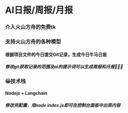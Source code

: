# AI日报/周报/月报
### 介入火山方舟的免费tk
### 支持火山方舟的各种模型
#### 根据项目文件的今日提交Git记录，生成今日牛马日报
##### 修改git获取记录的范围及ai的提示词可以生成周报和月报🚀🚀🚀

### 😀技术栈
#### Nodejs + Langchain
##### 修改完配置，用node index.js即可在控制台面板中出现内容
